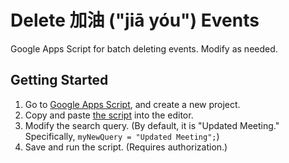 # Delete 加油 ("jiā yóu") Events

Google Apps Script for batch deleting events. Modify as needed.

## Getting Started

1. Go to [Google Apps Script](https://script.google.com/), and create a new project.
2. Copy and paste [the script](./Code.gs) into the editor.
3. Modify the search query. (By default, it is "Updated Meeting." Specifically, `myNewQuery = "Updated Meeting";`)
5. Save and run the script. (Requires authorization.)